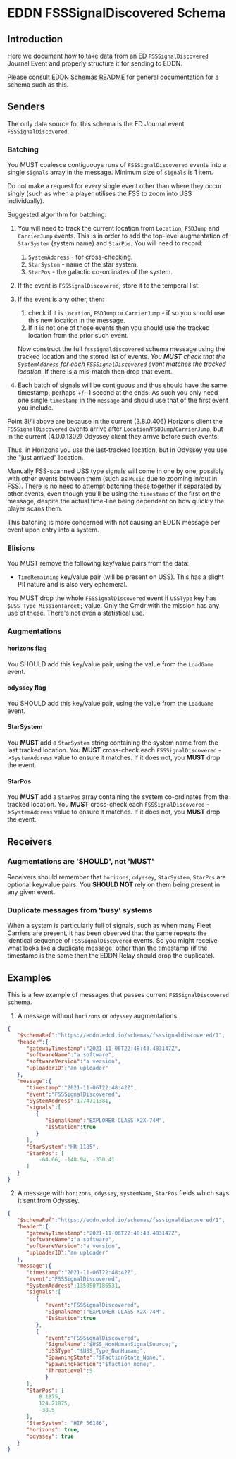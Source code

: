 # EDDN FSSSignalDiscovered Schema

## Introduction
Here we document how to take data from an ED `FSSSignalDiscovered` Journal 
Event and properly structure it for sending to EDDN.

Please consult [EDDN Schemas README](./README-EDDN-schemas.md) for general
documentation for a schema such as this.

## Senders
The only data source for this schema is the ED Journal event 
`FSSSignalDiscovered`.

### Batching
You MUST coalesce contiguouys runs of `FSSSignalDiscovered` events into a
single `signals` array in the message. Minimum size of `signals` is 1 item.

Do not make a request for every single event other than where they occur
singly (such as when a player utilises the FSS to zoom into USS individually).

Suggested algorithm for batching:

1. You will need to track the current location from `Location`, `FSDJump` and
  `CarrierJump` events.  This is in order to add the top-level augmentation
  of `StarSystem` (system name) and `StarPos`.  You will need to record:
    1. `SystemAddress` - for cross-checking.
    2. `StarSystem` - name of the star system.
    3. `StarPos` - the galactic co-ordinates of the system.
2. If the event is `FSSSignalDiscovered`, store it to the temporal list.
3. If the event is any other, then:
    1. check if it is `Location`, `FSDJump` or `CarrierJump` - if so you should
      use this new location in the message.
    2. If it is not one of those events then you should use the tracked
      location from the prior such event.
   
    Now construct the full `fsssignaldiscovered` schema message using the
    tracked location and the stored list of events.  *You **MUST** check that
    the `SystemAddress` for each `FSSSignalDiscovered` event matches the
    tracked location.*  If there is a mis-match then drop that event.
4. Each batch of signals will be contiguous and thus should have the same
   timestamp, perhaps +/- 1 second at the ends.  As such you only need one
   single `timestamp` in the `message` and should use that of the first event
   you include.

Point 3i/ii above are because in the current (3.8.0.406) Horizons client the
`FSSSignalDiscovered` events arrive after `Location`/`FSDJump`/`CarrierJump`,
but in the current (4.0.0.1302) Odyssey client they arrive before such events.

Thus, in Horizons you use the last-tracked location, but in Odyssey you use
the "just arrived" location.

Manually FSS-scanned USS type signals will come in one by one, possibly with
other events between them (such as `Music` due to zooming in/out in FSS).
There is no need to attempt batching these together if separated by other
events, even though you'll be using the `timestamp` of the first on the
message, despite the actual time-line being dependent on how quickly the
player scans them.

This batching is more concerned with not causing an EDDN message per event
upon entry into a system.

### Elisions
You MUST remove the following key/value pairs from the data:

  - `TimeRemaining` key/value pair (will be present on USS).  This has a slight
    PII nature and is also very ephemeral.

You MUST drop the whole `FSSSignalDiscovered` event if `USSType` key
has `$USS_Type_MissionTarget;` value.  Only the Cmdr with the mission has any
use of these.  There's not even a statistical use.

### Augmentations
#### horizons flag
You SHOULD add this key/value pair, using the value from the `LoadGame` event.

#### odyssey flag
You SHOULD add this key/value pair, using the value from the `LoadGame` event.

#### StarSystem
You **MUST** add a `StarSystem` string containing the system name from the last
tracked location.  You **MUST** cross-check each `FSSSignalDiscovered`
->`SystemAddress` value to ensure it matches.  If it does not, you **MUST**
drop the event.

#### StarPos
You **MUST** add a `StarPos` array containing the system co-ordinates from the
tracked location.  You **MUST** cross-check each `FSSSignalDiscovered`
->`SystemAddress` value to ensure it matches.  If it does not, you **MUST**
drop the event.

## Receivers
### Augmentations are 'SHOULD', not 'MUST'
Receivers should remember that  `horizons`, `odyssey`, `StarSystem`, `StarPos`
are optional key/value pairs.  You **SHOULD NOT** rely on them being present
in any given event.

### Duplicate messages from 'busy' systems
When a system is particularly full of signals, such as when many Fleet Carriers
are present, it has been observed that the game repeats the identical
sequence of `FSSSignalDiscovered` events.  So you might receive what looks like
a duplicate message, other than the timestamp (if the timestamp is the same
then the EDDN Relay should drop the duplicate).

## Examples
This is a few example of messages that passes current `FSSSignalDiscovered` schema.
1. A message without `horizons` or `odyssey` augmentations.
```json
{
   "$schemaRef":"https://eddn.edcd.io/schemas/fsssignaldiscovered/1",
   "header":{
      "gatewayTimestamp":"2021-11-06T22:48:43.483147Z",
      "softwareName":"a software",
      "softwareVersion":"a version",
      "uploaderID":"an uploader"
   },
   "message":{
      "timestamp":"2021-11-06T22:48:42Z",
      "event":"FSSSignalDiscovered",
      "SystemAddress":1774711381,
      "signals":[
         {
            "SignalName":"EXPLORER-CLASS X2X-74M",
            "IsStation":true
         }
      ],
      "StarSystem":"HR 1185",
      "StarPos": [
          -64.66, -148.94, -330.41
      ]
   }
}
```

2. A message with `horizons`, `odyssey`, `systemName`, `StarPos` fields which says it sent from Odyssey.
```json
{
   "$schemaRef":"https://eddn.edcd.io/schemas/fsssignaldiscovered/1",
   "header":{
      "gatewayTimestamp":"2021-11-06T22:48:43.483147Z",
      "softwareName":"a software",
      "softwareVersion":"a version",
      "uploaderID":"an uploader"
   },
   "message":{
      "timestamp":"2021-11-06T22:48:42Z",
      "event":"FSSSignalDiscovered",
      "SystemAddress":1350507186531,
      "signals":[
         {
            "event":"FSSSignalDiscovered",
            "SignalName":"EXPLORER-CLASS X2X-74M",
            "IsStation":true
         },
         { 
            "event":"FSSSignalDiscovered", 
            "SignalName":"$USS_NonHumanSignalSource;", 
            "USSType":"$USS_Type_NonHuman;",
            "SpawningState":"$FactionState_None;", 
            "SpawningFaction":"$faction_none;",
            "ThreatLevel":5
            }
      ],
      "StarPos": [
          8.1875,
          124.21875,
          -38.5
      ],
      "StarSystem": "HIP 56186",
      "horizons": true,
      "odyssey": true
   }
}
```
